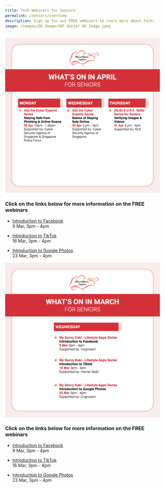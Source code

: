 ```yaml
---
title: Tech Webinars for Seniors
permalink: /seniors/overview
description: Sign up for our FREE webinars to learn more about tech!
image: /images/OG Image/SNT Senior OG Image.jpeg
---
```

![Free webinars in April for seniors](/images/Overview-apr-seniors.jpg)
### Click on the links below for more information on the FREE webinars

* [Introduction to Facebook](/seniors/my-savvy-kaki/facebook)<br>
9 Mar, 3pm - 4pm
 
* [Introduction to TikTok](/seniors/my-savvy-kaki/tiktok)<br>
16 Mar, 3pm - 4pm

* [Introduction to Google Photos](/seniors/my-savvy-kaki/googlephotos)<br>
23 Mar, 3pm - 4pm



![Free webinars in March for seniors](/images/Overview-mar-seniors.jpeg)
### Click on the links below for more information on the FREE webinars

* [Introduction to Facebook](/seniors/my-savvy-kaki/facebook)<br>
9 Mar, 3pm - 4pm
 
* [Introduction to TikTok](/seniors/my-savvy-kaki/tiktok)<br>
16 Mar, 3pm - 4pm

* [Introduction to Google Photos](/seniors/my-savvy-kaki/googlephotos)<br>
23 Mar, 3pm - 4pm